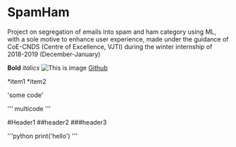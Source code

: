# SpamHam
Project on segregation of emails into spam and ham category using ML, with a sole motive to enhance user experience, made under the guidance of CoE-CNDS (Centre of Excellence, VJTI) during the winter internship of 2018-2019 (December-January)


__Bold__
_italics_
![This is image]()
[Github](http://github.com)



*item1
*item2


'some code'

'''
multicode
'''

#Header1
##header2
###header3 

'''python
print('hello')
'''

